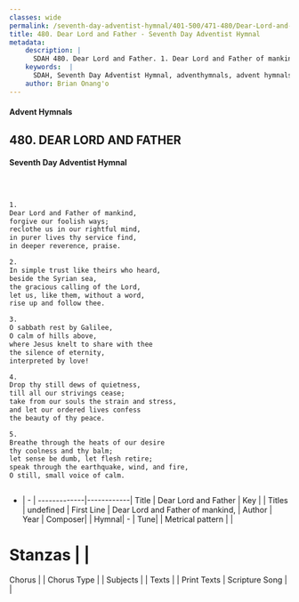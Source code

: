 ```yaml
---
classes: wide
permalink: /seventh-day-adventist-hymnal/401-500/471-480/Dear-Lord-and-Father/
title: 480. Dear Lord and Father - Seventh Day Adventist Hymnal
metadata:
    description: |
      SDAH 480. Dear Lord and Father. 1. Dear Lord and Father of mankind, forgive our foolish ways; reclothe us in our rightful mind, in purer lives thy service find, in deeper reverence, praise.
    keywords:  |
      SDAH, Seventh Day Adventist Hymnal, adventhymnals, advent hymnals, Dear Lord and Father, Dear Lord and Father of mankind, 
    author: Brian Onang'o
---
```


#### Advent Hymnals
## 480. DEAR LORD AND FATHER
#### Seventh Day Adventist Hymnal

```txt



1.
Dear Lord and Father of mankind,
forgive our foolish ways;
reclothe us in our rightful mind,
in purer lives thy service find,
in deeper reverence, praise.

2.
In simple trust like theirs who heard,
beside the Syrian sea,
the gracious calling of the Lord,
let us, like them, without a word,
rise up and follow thee.

3.
O sabbath rest by Galilee,
O calm of hills above,
where Jesus knelt to share with thee
the silence of eternity,
interpreted by love!

4.
Drop thy still dews of quietness,
till all our strivings cease;
take from our souls the strain and stress,
and let our ordered lives confess
the beauty of thy peace.

5.
Breathe through the heats of our desire
thy coolness and thy balm;
let sense be dumb, let flesh retire;
speak through the earthquake, wind, and fire,
O still, small voice of calm.



```

- |   -  |
-------------|------------|
Title | Dear Lord and Father |
Key |  |
Titles | undefined |
First Line | Dear Lord and Father of mankind, |
Author | 
Year | 
Composer|  |
Hymnal|  - |
Tune|  |
Metrical pattern | |
# Stanzas |  |
Chorus |  |
Chorus Type |  |
Subjects |  |
Texts |  |
Print Texts | 
Scripture Song |  |
  
